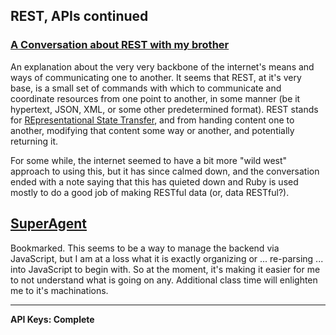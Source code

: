 ## REST, APIs continued

### [A Conversation about REST with my brother](https://gist.github.com/brookr/5977550)

An explanation about the very very backbone of the internet's means and ways of communicating one to another. It seems that REST, at it's very base, is a small set of commands with which to communicate and coordinate resources from one point to another, in some manner (be it hypertext, JSON, XML, or some other predetermined format). REST stands for [REpresentational State Transfer](https://en.wikipedia.org/wiki/Representational_state_transfer), and from handing content one to another, modifying that content some way or another, and potentially returning it.

For some while, the internet seemed to have a bit more "wild west" approach to using this, but it has since calmed down, and the conversation ended with a note saying that this has quieted down and Ruby is used mostly to do a good job of making RESTful data (or, data RESTful?).

## [SuperAgent](https://visionmedia.github.io/superagent)

Bookmarked. This seems to be a way to manage the backend via JavaScript, but I am at a loss what it is exactly organizing or ... re-parsing ... into JavaScript to begin with. So at the moment, it's making it easier for me to not understand what is going on any. Additional class time will enlighten me to it's machinations.

----------

__API Keys: Complete__
